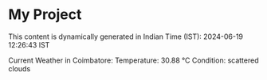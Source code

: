 # My Project

This content is dynamically generated in Indian Time (IST): 2024-06-19 12:26:43 IST


Current Weather in Coimbatore:
Temperature: 30.88 °C
Condition: scattered clouds
